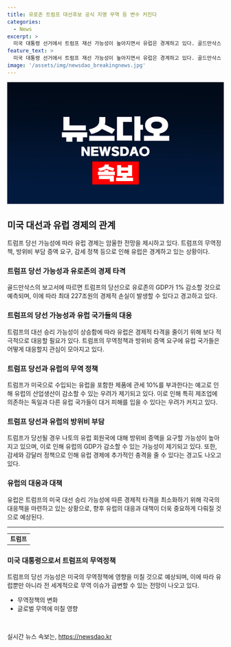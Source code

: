 ```yaml
---
title: 유로존 트럼프 대선후보 공식 지명 무역 등 변수 커진다
categories:
  - News
excerpt: >
  미국 대통령 선거에서 트럼프 재선 가능성이 높아지면서 유럽은 경계하고 있다. 골드만삭스 보고서에 따르면 트럼프가 당선되면 유로존의 GDP가 1% 감소할 것으로 예상되며, 최대 227조원의 경제적 손실이 예상된다. 또한, 무역정책과 방위비 부담 증액으로 인해 유럽 경제에 불확실성이 더해지고 있으며, 독일, 이탈리아, 핀란드 등의 국가들이 특히 큰 타격을 입을 것으로 예상된다. 이에 따라 트럼프의 당선이 유럽 경제에 부정적인 영향을 미칠 것으로 우려되고 있다.
feature_text: >
  미국 대통령 선거에서 트럼프 재선 가능성이 높아지면서 유럽은 경계하고 있다. 골드만삭스 보고서에 따르면 트럼프가 당선되면 유로존의 GDP가 1% 감소할 것으로 예상되며, 최대 227조원의 경제적 손실이 예상된다. 또한, 무역정책과 방위비 부담 증액으로 인해 유럽 경제에 불확실성이 더해지고 있으며, 독일, 이탈리아, 핀란드 등의 국가들이 특히 큰 타격을 입을 것으로 예상된다. 이에 따라 트럼프의 당선이 유럽 경제에 부정적인 영향을 미칠 것으로 우려되고 있다.
image: '/assets/img/newsdao_breakingnews.jpg'
---
```


<p><img src="/assets/img/newsdao_breakingnews.jpg" alt="firstkoreanews 속보" /></p>

<h2 data-ke-size="size26">미국 대선과 유럽 경제의 관계</h2>

<p data-ke-size="size16">트럼프 당선 가능성에 따라 유럽 경제는 암울한 전망을 제시하고 있다. 트럼프의 무역정책, 방위비 부담 증액 요구, 감세 정책 등으로 인해 유럽은 경계하고 있는 상황이다.</p>

<h3>트럼프 당선 가능성과 유로존의 경제 타격</h3>

<p data-ke-size="size16">골드만삭스의 보고서에 따르면 트럼프의 당선으로 유로존의 GDP가 1% 감소할 것으로 예측되며, 이에 따라 최대 227조원의 경제적 손실이 발생할 수 있다고 경고하고 있다.</p>

<h3>트럼프의 당선 가능성과 유럽 국가들의 대응</h3>

<p data-ke-size="size16">트럼프의 대선 승리 가능성이 상승함에 따라 유럽은 경제적 타격을 줄이기 위해 보다 적극적으로 대응할 필요가 있다. 트럼프의 무역정책과 방위비 증액 요구에 유럽 국가들은 어떻게 대응할지 관심이 모아지고 있다.</p>

<h3>트럼프 당선과 유럽의 무역 정책</h3>

<p data-ke-size="size16">트럼프가 미국으로 수입되는 유럽을 포함한 제품에 관세 10%를 부과한다는 예고로 인해 유럽의 산업생산이 감소할 수 있는 우려가 제기되고 있다. 이로 인해 특히 제조업에 의존하는 독일과 다른 유럽 국가들이 대거 피해를 입을 수 있다는 우려가 커지고 있다.</p>

<h3>트럼프 당선과 유럽의 방위비 부담</h3>

<p data-ke-size="size16">트럼프가 당선될 경우 나토의 유럽 회원국에 대해 방위비 증액을 요구할 가능성이 높아지고 있으며, 이로 인해 유럽의 GDP가 감소할 수 있는 가능성이 제기되고 있다. 또한, 감세와 강달러 정책으로 인해 유럽 경제에 추가적인 충격을 줄 수 있다는 경고도 나오고 있다.</p>

<h3>유럽의 대응과 대책</h3>

<p data-ke-size="size16">유럽은 트럼프의 미국 대선 승리 가능성에 따른 경제적 타격을 최소화하기 위해 각국의 대응책을 마련하고 있는 상황으로, 향후 유럽의 대응과 대책이 더욱 중요하게 다뤄질 것으로 예상된다.</p>

<hr>

<table>
    <tbody>
        <tr>
            <td style="text-align: center; height: 17px;"><b>트럼프</b></td>
        </tr>
    </tbody>
</table>

<h3>미국 대통령으로서 트럼프의 무역정책</h3>

<p data-ke-size="size16">트럼프의 당선 가능성은 미국의 무역정책에 영향을 미칠 것으로 예상되며, 이에 따라 유럽뿐만 아니라 전 세계적으로 무역 이슈가 급변할 수 있는 전망이 나오고 있다.</p>

<ul>
    <li>무역정책의 변화</li>
    <li>글로벌 무역에 미칠 영향</li>
</ul>

<p data-ke-size="size16">&nbsp;</p>
실시간 뉴스 속보는, <a href="https://newsdao.kr" rel="dofollow">https://newsdao.kr</a>


